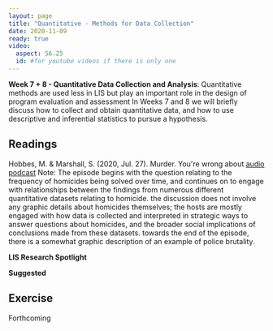 ```yaml
---
layout: page
title: "Quantitative - Methods for Data Collection"
date: 2020-11-09
ready: true
video:
  aspect: 56.25
  id: #for youtube videos if there is only one
---
```


**Week 7 + 8 - Quantitative Data Collection and Analysis**: Quantitative methods are used less in LIS but play an important role in the design of program evaluation and assessment In Weeks 7 and 8 we will briefly discuss how to collect and obtain quantitative data, and how to use descriptive and inferential statistics to pursue a hypothesis.

## Readings

Hobbes, M. & Marshall, S. (2020, Jul. 27). Murder. You're wrong about [audio podcast](https://www.buzzsprout.com/1112270/4721657-murder?play=true) Note: The episode begins with the question relating to the frequency of homicides being solved over time, and continues on to engage with relationships between the findings from numerous different quantitative datasets relating to homicide. the discussion does not involve any graphic details about homicides themselves; the hosts are mostly engaged with how data is collected and interpreted in strategic ways to answer questions about homicides, and the broader social implications of conclusions made from these datasets. towards the end of the episode, there is a somewhat graphic description of an example of police brutality.

**LIS Research Spotlight**

**Suggested**


## Exercise
Forthcoming
